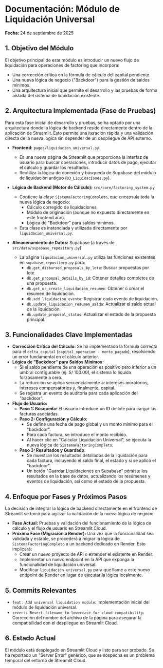 # Documentación: Módulo de Liquidación Universal

**Fecha:** 24 de septiembre de 2025

## 1. Objetivo del Módulo

El objetivo principal de este módulo es introducir un nuevo flujo de liquidación para operaciones de factoring que incorpora:
*   Una corrección crítica en la fórmula de cálculo del capital pendiente.
*   Una nueva lógica de negocio ("Backdoor") para la gestión de saldos mínimos.
*   Una arquitectura inicial que permite el desarrollo y las pruebas de forma aislada del sistema de liquidación existente.

## 2. Arquitectura Implementada (Fase de Pruebas)

Para esta fase inicial de desarrollo y pruebas, se ha optado por una arquitectura donde la lógica de backend reside directamente dentro de la aplicación de Streamlit. Esto permite una iteración rápida y una validación directa de la nueva lógica sin depender de un despliegue de API externo.

*   **Frontend:** `pages/liquidacion_universal.py`
    *   Es una nueva página de Streamlit que proporciona la interfaz de usuario para buscar operaciones, introducir datos de pago, ejecutar el cálculo y guardar los resultados.
    *   Reutiliza la lógica de conexión y búsqueda de Supabase del módulo de liquidación antiguo (`03_Liquidaciones.py`).

*   **Lógica de Backend (Motor de Cálculo):** `src/core/factoring_system.py`
    *   Contiene la clase `SistemaFactoringCompleto`, que encapsula toda la nueva lógica de negocio:
        *   Cálculo corregido de liquidaciones.
        *   Módulo de originación (aunque no expuesto directamente en este frontend aún).
        *   Lógica de "Backdoor" para saldos mínimos.
    *   Esta clase es instanciada y utilizada directamente por `liquidacion_universal.py`.

*   **Almacenamiento de Datos:** Supabase (a través de `src/data/supabase_repository.py`)
    *   La página `liquidacion_universal.py` utiliza las funciones existentes en `supabase_repository.py` para:
        *   `db.get_disbursed_proposals_by_lote`: Buscar propuestas por lote.
        *   `db.get_proposal_details_by_id`: Obtener detalles completos de una propuesta.
        *   `db.get_or_create_liquidacion_resumen`: Obtener o crear el resumen de liquidación.
        *   `db.add_liquidacion_evento`: Registrar cada evento de liquidación.
        *   `db.update_liquidacion_resumen_saldo`: Actualizar el saldo actual de la liquidación.
        *   `db.update_proposal_status`: Actualizar el estado de la propuesta principal.

## 3. Funcionalidades Clave Implementadas

*   **Corrección Crítica del Cálculo:** Se ha implementado la fórmula correcta para el `delta_capital` (`capital_operacion - monto_pagado`), resolviendo un error fundamental en el cálculo anterior.
*   **Lógica de "Backdoor" para Saldos Mínimos:**
    *   Si el saldo pendiente de una operación es positivo pero inferior a un umbral configurable (ej. S/ 100.00), el sistema lo liquida forzosamente a cero.
    *   La reducción se aplica secuencialmente a: intereses moratorios, intereses compensatorios y, finalmente, capital.
    *   Se registra un evento de auditoría para cada aplicación del "backdoor".
*   **Flujo de Usuario:**
    *   **Paso 1: Búsqueda:** El usuario introduce un ID de lote para cargar las facturas asociadas.
    *   **Paso 2: Configuración y Cálculo:**
        *   Se define una fecha de pago global y un monto mínimo para el "backdoor".
        *   Para cada factura, se introduce el monto recibido.
        *   Al hacer clic en "Calcular Liquidación Universal", se ejecuta la nueva lógica de `SistemaFactoringCompleto`.
    *   **Paso 3: Resultados y Guardado:**
        *   Se muestran los resultados detallados de la liquidación para cada factura, incluyendo el saldo final, el estado y si se aplicó el "backdoor".
        *   Un botón "Guardar Liquidaciones en Supabase" persiste los resultados en la base de datos, actualizando los resúmenes y eventos de liquidación, así como el estado de la propuesta.

## 4. Enfoque por Fases y Próximos Pasos

La decisión de integrar la lógica de backend directamente en el frontend de Streamlit se tomó para agilizar la validación de la nueva lógica de negocio.

*   **Fase Actual:** Pruebas y validación del funcionamiento de la lógica de cálculo y el flujo de usuario en Streamlit Cloud.
*   **Próxima Fase (Migración a Render):** Una vez que la funcionalidad sea validada y estable, se procederá a migrar la lógica de `SistemaFactoringCompleto` a un backend dedicado en Render. Esto implicará:
    *   Crear un nuevo proyecto de API o extender el existente en Render.
    *   Implementar un nuevo endpoint en la API que exponga la funcionalidad de liquidación universal.
    *   Modificar `liquidacion_universal.py` para que llame a este nuevo endpoint de Render en lugar de ejecutar la lógica localmente.

## 5. Commits Relevantes

*   `feat: Add universal liquidation module`: Implementación inicial del módulo de liquidación universal.
*   `revert: Revert filename to lowercase for cloud compatibility`: Corrección del nombre del archivo de la página para asegurar la compatibilidad con el despliegue en Streamlit Cloud.

## 6. Estado Actual

El módulo está desplegado en Streamlit Cloud y listo para ser probado. Se ha reportado un "Server Error" genérico, que se sospecha es un problema temporal del entorno de Streamlit Cloud.
